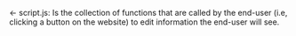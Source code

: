 <- script.js: Is the collection of functions that are called by the end-user
              (i.e, clicking a button on the website) to edit information
              the end-user will see.
              